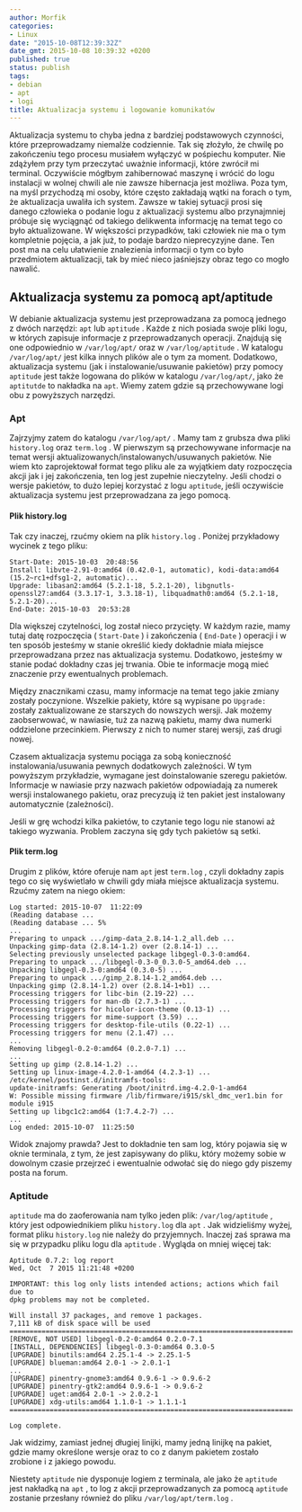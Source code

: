 ```yaml
---
author: Morfik
categories:
- Linux
date: "2015-10-08T12:39:32Z"
date_gmt: 2015-10-08 10:39:32 +0200
published: true
status: publish
tags:
- debian
- apt
- logi
title: Aktualizacja systemu i logowanie komunikatów
---
```


Aktualizacja systemu to chyba jedna z bardziej podstawowych czynności, które przeprowadzamy niemalże
codziennie. Tak się złożyło, że chwilę po zakończeniu tego procesu musiałem wyłączyć w pośpiechu
komputer. Nie zdążyłem przy tym przeczytać uważnie informacji, które zwrócił mi terminal. Oczywiście
mógłbym zahibernować maszynę i wrócić do logu instalacji w wolnej chwili ale nie zawsze hibernacja
jest możliwa. Poza tym, na myśl przychodzą mi osoby, które często zakładają wątki na forach o tym,
że aktualizacja uwaliła ich system. Zawsze w takiej sytuacji prosi się danego człowieka o podanie
logu z aktualizacji systemu albo przynajmniej próbuje się wyciągnąć od takiego delikwenta informację
na temat tego co było aktualizowane. W większości przypadków, taki człowiek nie ma o tym kompletnie
pojęcia, a jak już, to podaje bardzo nieprecyzyjne dane. Ten post ma na celu ułatwienie znalezienia
informacji o tym co było przedmiotem aktualizacji, tak by mieć nieco jaśniejszy obraz tego co mogło
nawalić.

<!--more-->
## Aktualizacja systemu za pomocą apt/aptitude

W debianie aktualizacja systemu jest przeprowadzana za pomocą jednego z dwóch narzędzi: `apt` lub
`aptitude` . Każde z nich posiada swoje pliki logu, w których zapisuje informacje z przeprowadzanych
operacji. Znajdują się one odpowiednio w `/var/log/apt/` oraz w `/var/log/aptitude` . W katalogu
`/var/log/apt/` jest kilka innych plików ale o tym za moment. Dodatkowo, aktualizacja systemu (jak i
instalowanie/usuwanie pakietów) przy pomocy `aptitude` jest także logowana do plików w katalogu
`/var/log/apt/`, jako że `aptitutde` to nakładka na `apt`. Wiemy zatem gdzie są przechowywane logi
obu z powyższych narzędzi.

### Apt

Zajrzyjmy zatem do katalogu `/var/log/apt/` . Mamy tam z grubsza dwa pliki `history.log` oraz
`term.log` . W pierwszym są przechowywane informacje na temat wersji
aktualizowanych/instalowanych/usuwanych pakietów. Nie wiem kto zaprojektował format tego pliku ale
za wyjątkiem daty rozpoczęcia akcji jak i jej zakończenia, ten log jest zupełnie nieczytelny. Jeśli
chodzi o wersje pakietów, to dużo lepiej korzystać z logu `aptitude`, jeśli oczywiście aktualizacja
systemu jest przeprowadzana za jego pomocą.

#### Plik history.log

Tak czy inaczej, rzućmy okiem na plik `history.log` . Poniżej przykładowy wycinek z tego pliku:

    Start-Date: 2015-10-03  20:48:56
    Install: libvte-2.91-0:amd64 (0.42.0-1, automatic), kodi-data:amd64 (15.2~rc1+dfsg1-2, automatic)...
    Upgrade: libasan2:amd64 (5.2.1-18, 5.2.1-20), libgnutls-openssl27:amd64 (3.3.17-1, 3.3.18-1), libquadmath0:amd64 (5.2.1-18, 5.2.1-20)...
    End-Date: 2015-10-03  20:53:28

Dla większej czytelności, log został nieco przycięty. W każdym razie, mamy tutaj datę rozpoczęcia (
`Start-Date` ) i zakończenia ( `End-Date` ) operacji i w ten sposób jesteśmy w stanie określić kiedy
dokładnie miała miejsce przeprowadzana przez nas aktualizacja systemu. Dodatkowo, jesteśmy w stanie
podać dokładny czas jej trwania. Obie te informacje mogą mieć znaczenie przy ewentualnych
problemach.

Między znacznikami czasu, mamy informacje na temat tego jakie zmiany zostały poczynione. Wszelkie
pakiety, które są wypisane po `Upgrade:` zostały zaktualizowane ze starszych do nowszych wersji. Jak
możemy zaobserwować, w nawiasie, tuż za nazwą pakietu, mamy dwa numerki oddzielone przecinkiem.
Pierwszy z nich to numer starej wersji, zaś drugi nowej.

Czasem aktualizacja systemu pociąga za sobą konieczność instalowania/usuwania pewnych dodatkowych
zależności. W tym powyższym przykładzie, wymagane jest doinstalowanie szeregu pakietów. Informacje w
nawiasie przy nazwach pakietów odpowiadają za numerek wersji instalowanego pakietu, oraz precyzują
iż ten pakiet jest instalowany automatycznie (zależności).

Jeśli w grę wchodzi kilka pakietów, to czytanie tego logu nie stanowi aż takiego wyzwania. Problem
zaczyna się gdy tych pakietów są setki.

#### Plik term.log

Drugim z plików, które oferuje nam `apt` jest `term.log` , czyli dokładny zapis tego co się
wyświetlało w chwili gdy miała miejsce aktualizacja systemu. Rzućmy zatem na niego okiem:

    Log started: 2015-10-07  11:22:09
    (Reading database ...
    (Reading database ... 5%
    ...
    Preparing to unpack .../gimp-data_2.8.14-1.2_all.deb ...
    Unpacking gimp-data (2.8.14-1.2) over (2.8.14-1) ...
    Selecting previously unselected package libgegl-0.3-0:amd64.
    Preparing to unpack .../libgegl-0.3-0_0.3.0-5_amd64.deb ...
    Unpacking libgegl-0.3-0:amd64 (0.3.0-5) ...
    Preparing to unpack .../gimp_2.8.14-1.2_amd64.deb ...
    Unpacking gimp (2.8.14-1.2) over (2.8.14-1+b1) ...
    Processing triggers for libc-bin (2.19-22) ...
    Processing triggers for man-db (2.7.3-1) ...
    Processing triggers for hicolor-icon-theme (0.13-1) ...
    Processing triggers for mime-support (3.59) ...
    Processing triggers for desktop-file-utils (0.22-1) ...
    Processing triggers for menu (2.1.47) ...
    ...
    Removing libgegl-0.2-0:amd64 (0.2.0-7.1) ...
    ...
    Setting up gimp (2.8.14-1.2) ...
    Setting up linux-image-4.2.0-1-amd64 (4.2.3-1) ...
    /etc/kernel/postinst.d/initramfs-tools:
    update-initramfs: Generating /boot/initrd.img-4.2.0-1-amd64
    W: Possible missing firmware /lib/firmware/i915/skl_dmc_ver1.bin for module i915
    Setting up libgc1c2:amd64 (1:7.4.2-7) ...
    ...
    Log ended: 2015-10-07  11:25:50

Widok znajomy prawda? Jest to dokładnie ten sam log, który pojawia się w oknie terminala, z tym, że
jest zapisywany do pliku, który możemy sobie w dowolnym czasie przejrzeć i ewentualnie odwołać się
do niego gdy piszemy posta na forum.

### Aptitude

`aptitude` ma do zaoferowania nam tylko jeden plik: `/var/log/aptitude` , który jest odpowiednikiem
pliku `history.log` dla `apt` . Jak widzieliśmy wyżej, format pliku `history.log` nie należy do
przyjemnych. Inaczej zaś sprawa ma się w przypadku pliku logu dla `aptitude` . Wygląda on mniej
więcej tak:

    Aptitude 0.7.2: log report
    Wed, Oct  7 2015 11:21:48 +0200

    IMPORTANT: this log only lists intended actions; actions which fail due to
    dpkg problems may not be completed.

    Will install 37 packages, and remove 1 packages.
    7,111 kB of disk space will be used
    ===============================================================================
    [REMOVE, NOT USED] libgegl-0.2-0:amd64 0.2.0-7.1
    [INSTALL, DEPENDENCIES] libgegl-0.3-0:amd64 0.3.0-5
    [UPGRADE] binutils:amd64 2.25.1-4 -> 2.25.1-5
    [UPGRADE] blueman:amd64 2.0-1 -> 2.0.1-1
    ...
    [UPGRADE] pinentry-gnome3:amd64 0.9.6-1 -> 0.9.6-2
    [UPGRADE] pinentry-gtk2:amd64 0.9.6-1 -> 0.9.6-2
    [UPGRADE] uget:amd64 2.0-1 -> 2.0.2-1
    [UPGRADE] xdg-utils:amd64 1.1.0-1 -> 1.1.1-1
    ===============================================================================

    Log complete.

Jak widzimy, zamiast jednej długiej linijki, mamy jedną linijkę na pakiet, gdzie mamy określone
wersje oraz to co z danym pakietem zostało zrobione i z jakiego powodu.

Niestety `aptitude` nie dysponuje logiem z terminala, ale jako że `aptitude` jest nakładką na
`apt` , to log z akcji przeprowadzanych za pomocą `aptitude` zostanie przesłany również do pliku
`/var/log/apt/term.log` .
